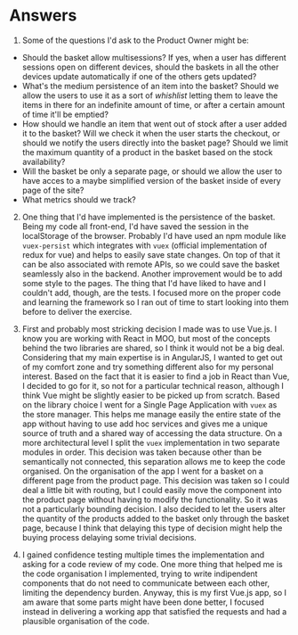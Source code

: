 # Answers
1. Some of the questions I'd ask to the Product Owner might be:
* Should the basket allow multisessions? If yes, when a user has different sessions open on different devices, should the baskets in all the other devices update automatically if one of the others gets updated?
* What's the medium persistence of an item into the basket? Should we allow the users to use it as a sort of _whishlist_ letting them to leave the items in there for an indefinite amount of time, or after a certain amount of time it'll be emptied?
* How should we handle an item that went out of stock after a user added it to the basket? Will we check it when the user starts the checkout, or should we notify the users directly into the basket page? Should we limit the maximum quantity of a product in the basket based on the stock availability?
* Will the basket be only a separate page, or should we allow the user to have acces to a maybe simplified version of the basket inside of every page of the site?
* What metrics should we track?

2. One thing that I'd have implemented is the persistence of the basket. Being my code all front-end, I'd have saved the session in the localStorage of the browser. Probably I'd have used an npm module like `vuex-persist` which integrates with `vuex` (official implementation of redux for vue) and helps to easily save state changes. On top of that it can be also associated with remote APIs, so we could save the basket seamlessly also in the backend.
Another improvement would be to add some style to the pages.
The thing that I'd have liked to have and I couldn't add, though, are the tests. I focused more on the proper code and learning the framework so I ran out of time to start looking into them before to deliver the exercise.

3. First and probably most stricking decision I made was to use Vue.js. I know you are working with React in MOO, but most of the concepts behind the two libraries are shared, so I think it would not be a big deal. Considering that my main expertise is in AngularJS, I wanted to get out of my comfort zone and try something different also for my personal interest. Based on the fact that it is easier to find a job in React than Vue, I decided to go for it, so not for a particular technical reason, although I think Vue might be slightly easier to be picked up from scratch.
Based on the library choice I went for a Single Page Application with `vuex` as the store manager. This helps me manage easily the entire state of the app without having to use add hoc services and gives me a unique source of truth and a shared way of accessing the data structure. On a more architectural level I split the `vuex` implementation in two separate modules in order. This decision was taken because other than be semantically not connected, this separation allows me to keep the code organised. On the organisation of the app I went for a basket on a different page from the product page. This decision was taken so I could deal a little bit with routing, but I could easily move the component into the product page without having to modify the functionality. So it was not a particularly bounding decision. I also decided to let the users alter the quantity of the products added to the basket only through the basket page, because I think that delaying this type of decision might help the buying process delaying some trivial decisions.

4. I gained confidence testing multiple times the implementation and asking for a code review of my code. One more thing that helped me is the code organisation I implemented, trying to write indipendent components that do not need to communicate between each other, limiting the dependency burden. Anyway, this is my first Vue.js app, so I am aware that some parts might have been done better, I focused instead in delivering a working app that satisfied the requests and had a plausible organisation of the code. 
